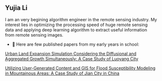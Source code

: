 ## Yujia Li

I am an very begining algorithm engineer in the remote sensing industry. My interest lies in optimizing the processing speed of huge remote sensing data and applying deep learning algorithm to extract useful information from remote sensing images. 

- 🌱 Here are few published papers from my early years in school:

[Urban Land Expansion Simulation Considering the Diffusional and Aggregated Growth Simultaneously: A Case Study of Luoyang City](https://www.mdpi.com/2071-1050/13/17/9781 )

[ Utilizing User-Generated Content and GIS for Flood Susceptibility Modeling in Mountainous Areas: A Case Study of Jian City in China](https://doi.org/10.3390/su13126929)

<!-- 链接有问题，打不开 sustainability的官网坏了 看看百度学术和google学术能不能打开-->


<!--
**LiYuJia1202/LiYuJia1202** is a ✨ _special_ ✨ repository because its `README.md` (this file) appears on your GitHub profile.

### Hi there 👋

Here are some ideas to get you started:

- 🔭 I’m currently working on ...
- 🌱 I’m currently learning ...
- 👯 I’m looking to collaborate on ...
- 🤔 I’m looking for help with ...
- 💬 Ask me about ...
- 📫 How to reach me: ...
- 😄 Pronouns: ...
- ⚡ Fun fact: ...
-->
